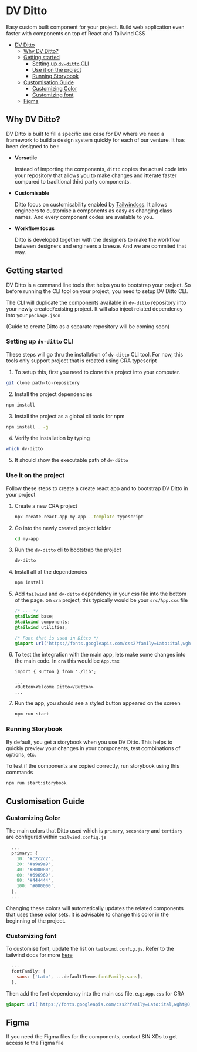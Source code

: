 # DV Ditto
Easy custom built component for your project. Build web application even faster with components on top of React and Tailwind CSS

- [DV Ditto](#dv-ditto)
  - [Why DV Ditto?](#why-dv-ditto)
  - [Getting started](#getting-started)
    - [Setting up `dv-ditto` CLI](#setting-up-dv-ditto-cli)
    - [Use it on the project](#use-it-on-the-project)
    - [Running Storybook](#running-storybook)
  - [Customisation Guide](#customisation-guide)
    - [Customizing Color](#customizing-color)
    - [Customizing font](#customizing-font)
  - [Figma](#figma)

## Why DV Ditto?
DV Ditto is built to fill a specific use case for DV where we need a framework to build a design system quickly for each of our venture. It has been designed to be :
- **Versatile**
  
  Instead of importing the components, `ditto` copies the actual code into your repository that allows you to make changes and itterate faster compared to traditional third party components.
- **Customisable**
  
  Ditto focus on customisability enabled by [Tailwindcss](https://tailwindcss.com/). It allows engineers to customise a components as easy as changing class names. And every component codes are available to you.
- **Workflow focus**
  
  Ditto is developed together with the designers to make the workflow between designers and engineers a breeze. And we are commited that way.


## Getting started
DV Ditto is a command line tools that helps you to bootstrap your project. So before running the CLI tool on your project, you need to setup DV Ditto CLI.

The CLI will duplicate the components available in `dv-ditto` repository into your newly created/existing project. It will also inject related dependency into your `package.json`

(Guide to create Ditto as a separate repository will be coming soon)

### Setting up `dv-ditto` CLI

These steps will go thru the installation of `dv-ditto` CLI tool. For now, this tools only support project that is created using CRA typescript

1. To setup this, first you need to clone this project into your computer.
```Bash
git clone path-to-repository
```
2. Install the project dependencies
```Bash
npm install
```
3. Install the project as a global cli tools for npm
```Bash
npm install . -g
```
4. Verify the installation by typing
```Bash
which dv-ditto
```
5. It should show the executable path of `dv-ditto`


###  Use it on the project

Follow these steps to create a create react app and to bootstrap DV Ditto in your project

1. Create a new CRA project
    ```Bash
    npx create-react-app my-app --template typescript
    ```
2. Go into the newly created project folder
    ```Bash
    cd my-app
    ```
3. Run the `dv-ditto` cli to bootstrap the project
    ```Bash
    dv-ditto
    ```
4. Install all of the dependencies
    ```Bash
    npm install
    ```
5. Add `tailwind` and `dv-ditto` dependency in your css file into the bottom of the page. on `cra` project, this typically would be your `src/App.css` file
    ```css
    /* ... */
    @tailwind base;
    @tailwind components;
    @tailwind utilities;

    /* Font that is used in Ditto */
    @import url('https://fonts.googleapis.com/css2?family=Lato:ital,wght@0,100;0,300;0,400;0,700;0,900;1,100;1,300;1,400;1,700;1,900&display=swap');
    ``` 
6. To test the integration with the main app, lets make some changes into the main code. In `cra` this would be `App.tsx`
    ```tsx
    import { Button } from './lib';

    ...
    <Button>Welcome Ditto</Button>
    ...
    ```
7. Run the app, you should see a styled button appeared on the screen
    ```Bash
    npm run start
    ```

### Running Storybook
By default, you get a storybook when you use DV Ditto. This helps to quickly preview your changes in your components, test combinations of options, etc.

To test if the components are copied correctly, run storybook using this commands
```Bash
npm run start:storybook
```


## Customisation Guide
### Customizing Color
The main colors that Ditto used which is `primary`, `secondary` and `tertiary` are configured within `tailwind.config.js`
```javascript
  ...
  primary: {
    10: '#c2c2c2',
    20: '#a9a9a9',
    40: '#808080',
    60: '#696969',
    80: '#444444',
    100: '#000000',
  },
  ...
```
Changing these colors will automatically updates the related components that uses these color sets. It is advisable to change this color in the beginning of the project.
### Customizing font
To customise font, update the list on `tailwind.config.js`. Refer to the tailwind docs for more [here](https://tailwindcss.com/docs/font-family)
```javascript
  ...
  fontFamily: {
    sans: ['Lato', ...defaultTheme.fontFamily.sans],
  },
```
Then add the font dependency into the main css file. e.g: `App.css` for CRA
```css
@import url('https://fonts.googleapis.com/css2?family=Lato:ital,wght@0,100;0,300;0,400;0,700;0,900;1,100;1,300;1,400;1,700;1,900&display=swap');
```

## Figma

If you need the Figma files for the components, contact SIN XDs to get access to the Figma file
